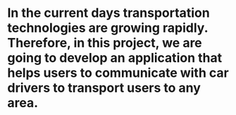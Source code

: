 # In the current days transportation technologies are growing rapidly. Therefore, in this project, we are going to develop an application that helps users to communicate with car drivers to transport users to any area.
